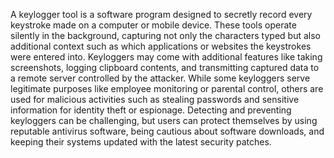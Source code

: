 A keylogger tool is a software program designed to secretly record every keystroke made on a computer or mobile device. These tools operate silently in the background, capturing not only the characters typed but also additional context such as which applications or websites the keystrokes were entered into. Keyloggers may come with additional features like taking screenshots, logging clipboard contents, and transmitting captured data to a remote server controlled by the attacker. While some keyloggers serve legitimate purposes like employee monitoring or parental control, others are used for malicious activities such as stealing passwords and sensitive information for identity theft or espionage. Detecting and preventing keyloggers can be challenging, but users can protect themselves by using reputable antivirus software, being cautious about software downloads, and keeping their systems updated with the latest security patches.
